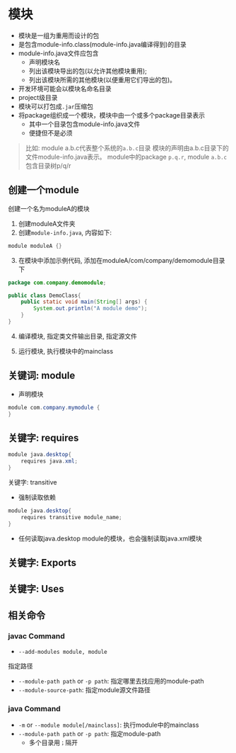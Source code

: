 # 模块

- 模块是一组为重用而设计的包
- 是包含module-info.class(module-info.java编译得到)的目录
- module-info.java文件应包含
  - 声明模块名
  - 列出该模块导出的包(以允许其他模块重用);
  - 列出该模块所需的其他模块(以便重用它们导出的包)。
- 开发环境可能会以模块名命名目录
- project级目录
- 模块可以打包成`.jar`压缩包
- 将package组织成一个模块，模块中由一个或多个package目录表示
  - 其中一个目录包含module-info.java文件
  - 便捷但不是必须

> 比如:
> module a.b.c代表整个系统的`a.b.c`目录
> 模块的声明由a.b.c目录下的文件module-info.java表示。
> module中的package `p.q.r`, module `a.b.c`包含目录树p/q/r

## 创建一个module

创建一个名为moduleA的模块

1. 创建moduleA文件夹
2. 创建`module-info.java`, 内容如下: 

```java
module moduleA {}
```
3. 在模块中添加示例代码, 添加在moduleA/com/company/demomodule目录下

```java
package com.company.demomodule;

public class DemoClass{
    public static void main(String[] args) {
        System.out.println("A module demo");
    }
}
```

4. 编译模块, 指定类文件输出目录, 指定源文件

5. 运行模块, 执行模块中的mainclass

## 关键词: module

- 声明模块

```java
module com.company.mymodule {
}
```

## 关键字: requires

```java
module java.desktop{ 
    requires java.xml;
}
```

关键字: transitive

- 强制读取依赖

```java
module java.desktop{
    requires transitive module_name;
}
```

- 任何读取java.desktop module的模块，也会强制读取java.xml模块

## 关键字: Exports

## 关键字: Uses

## 相关命令

### javac Command

- `--add-modules module, module`

指定路径

- `--module-path path` or `-p path`: 指定哪里去找应用的module-path
- `--module-source-path`: 指定module源文件路径

### java Command

- `-m` or `--module module[/mainclass]`: 执行module中的mainclass
- `--module-path path` or `-p path`: 指定module-path
  - 多个目录用`；`隔开
